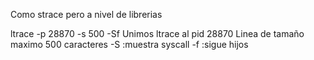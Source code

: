 Como strace pero a nivel de librerias


ltrace -p 28870 -s 500 -Sf
Unimos ltrace al pid 28870
Linea de tamaño maximo 500 caracteres
-S :muestra syscall
-f :sigue hijos
